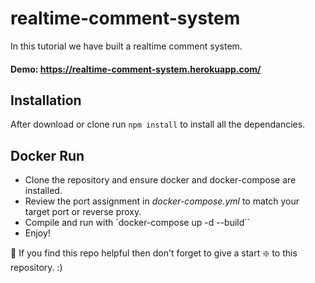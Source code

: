 # realtime-comment-system
In this tutorial we have built a realtime comment system.

#### Demo: https://realtime-comment-system.herokuapp.com/

## Installation 
After download or clone run `npm install` to install all the dependancies.

## Docker Run
- Clone the repository and ensure docker and docker-compose are installed.
- Review the port assignment in _docker-compose.yml_ to match your target port or reverse proxy.
- Compile and run with `docker-compose up -d --build``
- Enjoy!

🙏 If you find this repo helpful then don't forget to give a start ❇️ to this repository. :)
